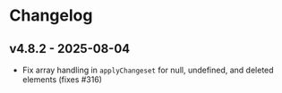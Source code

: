 # Changelog

## v4.8.2 - 2025-08-04
- Fix array handling in `applyChangeset` for null, undefined, and deleted elements (fixes #316)
